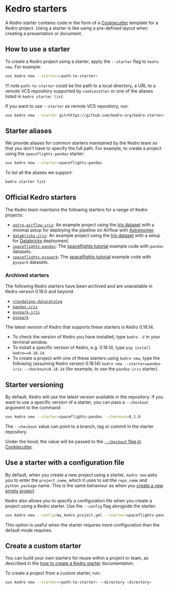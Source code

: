 # Kedro starters

A Kedro starter contains code in the form of a [Cookiecutter](https://cookiecutter.readthedocs.io/) template for a Kedro project. Using a starter is like using a pre-defined layout when creating a presentation or document.

## How to use a starter

To create a Kedro project using a starter, apply the `--starter` flag to `kedro new`. For example:

```bash
uvx kedro new --starter=<path-to-starter>
```

!!! note
    `path-to-starter` could be the path to a local directory, a URL to a remote VCS repository supported by `cookiecutter` or one of the aliases listed in ``kedro starter list``.


If you want to use `--starter` as remote VCS repository, run:

```bash
uvx kedro new --starter git+https://github.com/kedro-org/kedro-starters.git --directory spaceflights-pandas
```

## Starter aliases

We provide aliases for common starters maintained by the Kedro team so that you don't have to specify the full path. For example, to create a project using the `spaceflights-pandas` starter:

```bash
uvx kedro new --starter=spaceflights-pandas
```
To list all the aliases we support:

```bash
kedro starter list
```

## Official Kedro starters

The Kedro team maintains the following starters for a range of Kedro projects:

* [`astro-airflow-iris`](https://github.com/kedro-org/kedro-starters/tree/main/astro-airflow-iris): An example project using the [Iris dataset](https://www.kaggle.com/uciml/iris) with a minimal setup for deploying the pipeline on Airflow with [Astronomer](https://www.astronomer.io/).
* [`databricks-iris`](https://github.com/kedro-org/kedro-starters/tree/main/databricks-iris): An example project using the [Iris dataset](https://www.kaggle.com/uciml/iris) with a setup for [Databricks](https://docs.kedro.org/en/stable/deployment/databricks/index.html) deployment.
* [`spaceflights-pandas`](https://github.com/kedro-org/kedro-starters/tree/main/spaceflights-pandas): The [spaceflights tutorial](../tutorials/spaceflights_tutorial.md) example code with `pandas` datasets.
* [`spaceflights-pyspark`](https://github.com/kedro-org/kedro-starters/tree/main/spaceflights-pyspark): The [spaceflights tutorial](../tutorials/spaceflights_tutorial.md) example code with `pyspark` datasets.

### Archived starters

The following Kedro starters have been archived and are unavailable in Kedro version 0.19.0 and beyond.

* [`standalone-datacatalog`](https://github.com/kedro-org/kedro-starters/tree/main/standalone-datacatalog)
* [`pandas-iris`](https://github.com/kedro-org/kedro-starters/tree/main/pandas-iris)
* [`pyspark-iris`](https://github.com/kedro-org/kedro-starters/tree/main/pyspark-iris)
* [`pyspark`](https://github.com/kedro-org/kedro-starters/tree/main/pyspark)

The latest version of Kedro that supports these starters is Kedro 0.18.14.

* To check the version of Kedro you have installed, type `kedro -V` in your terminal window.
* To install a specific version of Kedro, e.g. 0.18.14, type `pip install kedro==0.18.14`.
* To create a project with one of these starters using `kedro new`,  type the following (assuming Kedro version 0.18.14) `kedro new --starter=pandas-iris --checkout=0.18.14` (for example, to use the `pandas-iris` starter).


## Starter versioning

By default, Kedro will use the latest version available in the repository. If you want to use a specific version of a starter, you can pass a `--checkout` argument to the command:

```bash
uvx kedro new --starter=spaceflights-pandas --checkout=0.1.0
```

The `--checkout` value can point to a branch, tag or commit in the starter repository.

Under the hood, the value will be passed to the [`--checkout` flag in Cookiecutter](https://cookiecutter.readthedocs.io/en/stable/usage.html#works-directly-with-git-and-hg-mercurial-repos-too).


## Use a starter with a configuration file

By default, when you create a new project using a starter, `kedro new` asks you to enter the `project_name`, which it uses to set the `repo_name` and `python_package` name. This is the same behaviour as when you [create a new empty project](../create/new_project.md)

Kedro also allows you to specify a configuration file when you create a project using a Kedro starter. Use the `--config` flag alongside the starter:

```bash
uvx kedro new --config=my_kedro_project.yml --starter=spaceflights-pandas
```

This option is useful when the starter requires more configuration than the default mode requires.

## Create a custom starter
You can build your own starters for reuse within a project or team, as described in the [how to create a Kedro starter](../extend/create_a_starter.md) documentation.

To create a project from a custom starter, run:

```bash
uvx kedro new --starter=<path-to-starter> --directory <directory>
```
